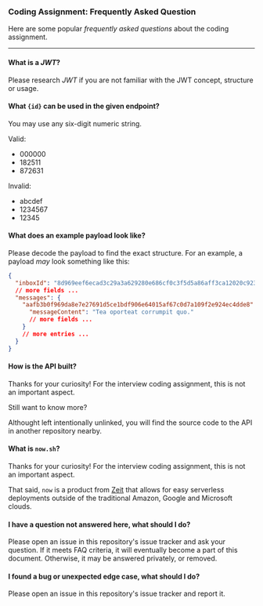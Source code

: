 ### Coding Assignment: Frequently Asked Question

Here are some popular _frequently asked questions_ about the coding assignment.

---

#### What is a _JWT_?

Please research _JWT_ if you are not familiar with the JWT concept, structure or usage.

#### What `{id}` can be used in the given endpoint?

You may use any six-digit numeric string.

Valid:

- 000000
- 182511
- 872631

Invalid:

- abcdef
- 1234567
- 12345

#### What does an example payload look like?

Please decode the payload to find the exact structure. For an example, a payload _may_ look something like this:

```json
{
  "inboxId": "8d969eef6ecad3c29a3a629280e686cf0c3f5d5a86aff3ca12020c923adc6c92",
  // more fields ...
  "messages": {
    "aafb3b0f969da8e7e27691d5ce1bdf906e64015af67c0d7a109f2e924ec4dde8": {
      "messageContent": "Tea oporteat corrumpit quo."
      // more fields ...
    }
    // more entries ...
  }
}
```

#### How is the API built?

Thanks for your curiosity! For the interview coding assignment, this is not an important aspect.

Still want to know more?

Althought left intentionally unlinked, you will find the source code to the API in another repository nearby.

#### What is `now.sh`?

Thanks for your curiosity! For the interview coding assignment, this is not an important aspect.

That said, `now` is a product from [Zeit](https://zeit.co/) that allows for easy serverless deployments outside of the traditional Amazon, Google and Microsoft clouds.

#### I have a question not answered here, what should I do?

Please open an issue in this repository's issue tracker and ask your question. If it meets FAQ criteria, it will eventually become a part of this document. Otherwise, it may be answered privately, or removed.

#### I found a bug or unexpected edge case, what should I do?

Please open an issue in this repository's issue tracker and report it.
